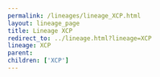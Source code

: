 ```yaml
---
permalink: /lineages/lineage_XCP.html
layout: lineage_page
title: Lineage XCP
redirect_to: ../lineage.html?lineage=XCP
lineage: XCP
parent: 
children: ['XCP']
---
```

